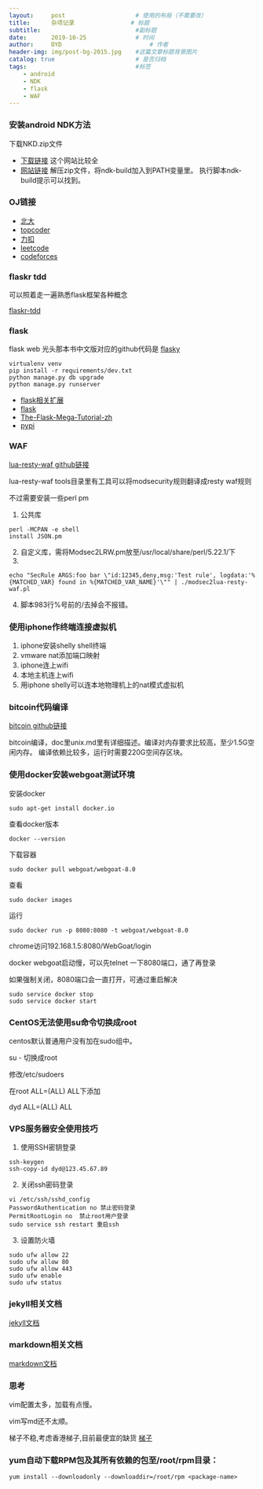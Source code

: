 ```yaml
---
layout:     post   				    # 使用的布局（不需要改）
title:      杂项记录                # 标题
subtitle:                           #副标题
date:       2019-10-25 				# 时间
author:     DYD 						# 作者
header-img: img/post-bg-2015.jpg 	#这篇文章标题背景图片
catalog: true 						# 是否归档
tags:								#标签
    - android
    - NDK
    - flask
    - WAF
---
```


### 安装android NDK方法
下载NKD.zip文件
* [下载链接](https://dl.google.com/android/repository/android-ndk-r15c-linux-x86_64.zip?utm_source=androiddevtools&utm_medium=website)
这个网站比较全
* [网站链接](https://www.androiddevtools.cn/)
解压zip文件，将ndk-build加入到PATH变量里。
执行脚本ndk-build提示可以找到。

### OJ链接
* [北大](http://www.openjudge.cn)
* [topcoder](https://www.topcoder.com/)
* [力扣](http://leetcode-cn.com/)
* [leetcode](https://leetcode.com/)
* [codeforces](https://codeforces.com/)

### flaskr tdd
可以照着走一遍熟悉flask框架各种概念

[flaskr-tdd](https://github.com/mjhea0/flaskr-tdd)

### flask
flask web 光头那本书中文版对应的github代码是
[flasky](https://github.com/miguelgrinberg/flasky-first-edition)

```shell
virtualenv venv
pip install -r requirements/dev.txt
python manage.py db upgrade
python manage.py runserver
```
* [flask相关扩展](https://palletsprojects.com/)
* [flask](https://palletsprojects.com/p/flask/)
* [The-Flask-Mega-Tutorial-zh](https://github.com/luhuisicnu/The-Flask-Mega-Tutorial-zh)
* [pypi](https://pypi.org/)

### WAF
[lua-resty-waf github链接](https://github.com/p0pr0ck5/lua-resty-waf)

lua-resty-waf tools目录里有工具可以将modsecurity规则翻译成resty waf规则

不过需要安装一些perl pm

1. 公共库
```shell
perl -MCPAN -e shell
install JSON.pm
```
2. 自定义库，需将Modsec2LRW.pm放至/usr/local/share/perl/5.22.1/下
3.
```shell
echo "SecRule ARGS:foo bar \"id:12345,deny,msg:'Test rule', logdata:'%{MATCHED_VAR} found in %{MATCHED_VAR_NAME}'\"" | ./modsec2lua-resty-waf.pl
```
4. 脚本983行%号前的/去掉会不报错。

### 使用iphone作终端连接虚拟机
1. iphone安装shelly shell终端
2. vmware nat添加端口映射
3. iphone连上wifi
4. 本地主机连上wifi
5. 用iphone shelly可以连本地物理机上的nat模式虚拟机

### bitcoin代码编译
[bitcoin github链接](https://github.com/bitcoin/bitcoin)

bitcoin编译，doc里unix.md里有详细描述。编译对内存要求比较高，至少1.5G空闲内存。
编译依赖比较多，运行时需要220G空间存区块。

### 使用docker安装webgoat测试环境

安装docker
```shell
sudo apt-get install docker.io
```

查看docker版本

```shell
docker --version
```

下载容器
```shell
sudo docker pull webgoat/webgoat-8.0
```

查看
```shell
sudo docker images
```

运行
```shell
sudo docker run -p 8080:8080 -t webgoat/webgoat-8.0
```

chrome访问192.168.1.5:8080/WebGoat/login

docker webgoat启动慢，可以先telnet 一下8080端口，通了再登录

如果强制关闭，8080端口会一直打开，可通过重启解决
```shell
sudo service docker stop
sudo service docker start
```

### CentOS无法使用su命令切换成root
centos默认普通用户没有加在sudo组中。

su - 切换成root

修改/etc/sudoers

在root ALL=(ALL) ALL下添加

dyd ALL=(ALL) ALL

### VPS服务器安全使用技巧
1. 使用SSH密钥登录
```shell
ssh-keygen
ssh-copy-id dyd@123.45.67.89
```

2. 关闭ssh密码登录
```shell
vi /etc/ssh/sshd_config
PasswordAuthentication no 禁止密码登录
PermitRootLogin no  禁止root用户登录
sudo service ssh restart 重启ssh
```

3. 设置防火墙
```shell
sudo ufw allow 22
sudo ufw allow 80
sudo ufw allow 443
sudo ufw enable
sudo ufw status
```

### jekyll相关文档
[jekyll文档](https://www.jekyll.com.cn/docs/structure/)

### markdown相关文档
[markdown文档](https://sspai.com/post/25137)

### 思考
vim配置太多，加载有点慢。

vim写md还不太顺。

梯子不稳,考虑香港梯子,目前最便宜的缺货 [梯子](https://www.dmit.io/cart.php?gid=1)

### yum自动下载RPM包及其所有依赖的包至/root/rpm目录：
```
yum install --downloadonly --downloaddir=/root/rpm <package-name>
```
